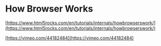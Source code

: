 # How Browser Works

[https://www.html5rocks.com/en/tutorials/internals/howbrowserswork/](https://www.html5rocks.com/en/tutorials/internals/howbrowserswork/)

[https://vimeo.com/44182484](https://vimeo.com/44182484)

